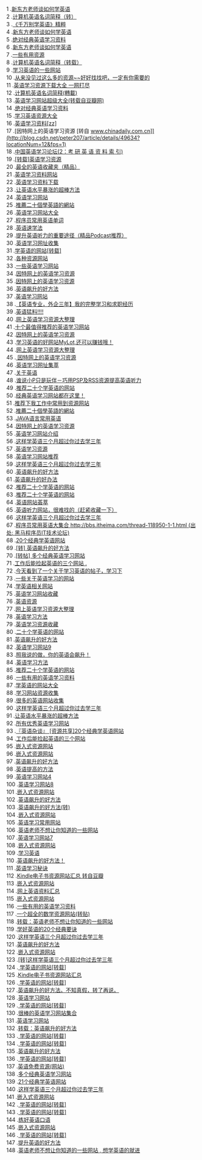 1 .[新东方老师谈如何学英语](http://blog.csdn.net/patend/article/details/592670?locationNum=15&fps=1)  
2 .[计算机英语名词简释（转）](http://blog.csdn.net/casper_jiao/article/details/1479128?locationNum=4&fps=1)  
3 .[《千万别学英语》精粹](http://blog.csdn.net/feng19821209/article/details/1043451?locationNum=5&fps=1)  
4 .[新东方老师谈如何学英语](http://blog.csdn.net/szu030606/article/details/7213529?locationNum=14&fps=1)  
5 .[绝对经典英语学习资料](http://blog.csdn.net/yuanqingfei/article/details/133895?locationNum=11&fps=1)  
6 .[新东方老师谈如何学英语](http://blog.csdn.net/royal_coffee/article/details/1510191?locationNum=2&fps=1)  
7 .[一些有用资源](http://blog.csdn.net/whz_dan/article/details/946652?locationNum=4&fps=1)  
8 .[计算机英语名词简释（转载）](http://blog.csdn.net/iiboy/article/details/340442?locationNum=8&fps=1)  
9 .[学习英语的一些网站](http://blog.csdn.net/jason_hisoft/article/details/656188?locationNum=6&fps=1)  
10 .[从来没见过这么多的资源~~好好找找吧，一定有你需要的](http://blog.csdn.net/u011501221/article/details/11821593?locationNum=1&fps=1)  
11 .[英语学习资源下载大全 一网打尽](http://blog.csdn.net/laofox/article/details/488828?locationNum=5&fps=1)  
12 .[计算机英语名词简释(轉載)](http://blog.csdn.net/lfh103856111/article/details/489569?locationNum=9&fps=1)  
13 .[英语学习网站超级大全(转载自豆瓣网)](http://blog.csdn.net/ccwwff/article/details/7793856?locationNum=3&fps=1)  
14 .[绝对经典英语学习资料](http://blog.csdn.net/ComingtoExpert/article/details/120971?locationNum=6&fps=1)  
15 .[学习英语资源大全](http://blog.csdn.net/yuelengxin/article/details/664264?locationNum=11&fps=1)  
16 .[英语学习资料[zz]](http://blog.csdn.net/alexmajy/article/details/498513?locationNum=6&fps=1)  
17 .[因特网上的英语学习资源 [转自 www.chinadaily.com.cn]](http://blog.csdn.net/peter207/article/details/49634?locationNum=12&fps=1)  
18 .[中国英语学习论坛(2：考 研 英 语 资 料 索 引)](http://blog.csdn.net/LN427/article/details/1475326?locationNum=3&fps=1)  
19 .[[转载]英语学习资源](http://blog.csdn.net/lyrical/article/details/264814?locationNum=7&fps=1)  
20 .[最全的英语收藏夹（精品）](http://blog.csdn.net/Micro_lee/article/details/467713?locationNum=2&fps=1)  
21 .[英语学习资料网站](http://blog.csdn.net/wanggang421338916/article/details/6431622?locationNum=3&fps=1)  
22 .[英语学习资料下载](http://blog.csdn.net/ZKYcomputer/article/details/208460?locationNum=3&fps=1)  
23 .[让英语水平暴涨的超棒方法](http://blog.csdn.net/jiafu1115/article/details/7825546?locationNum=9&fps=1)  
24 .[英语学习网站](http://blog.csdn.net/Swanzy/article/details/465085?locationNum=8&fps=1)  
25 .[推薦二十個學英語的網站 ](http://blog.csdn.net/foreveryday007/article/details/71499?locationNum=9&fps=1)  
26 .[英语学习网站大全](http://blog.csdn.net/yylklshmyt20090217/article/details/4403599?locationNum=5&fps=1)  
27 .[程序员常用英语单词](http://blog.csdn.net/Hollboy/article/details/8745521?locationNum=13&fps=1)  
28 .[英语速学法](http://blog.csdn.net/ygzk123/article/details/7610415?locationNum=7&fps=1)  
29 .[提升英语听力的重要途径（精品Podcast推荐）](http://blog.csdn.net/ygyangguang/article/details/5216897?locationNum=1&fps=1)  
30 .[英语学习网址收集](http://blog.csdn.net/yomoe/article/details/874333?locationNum=14&fps=1)  
31 .[学英语的网站[转载]](http://blog.csdn.net/ChengKing/article/details/1880881?locationNum=2&fps=1)  
32 .[各种资源网站](http://blog.csdn.net/harryptter/article/details/43316649?locationNum=1&fps=1)  
33 .[一些英语学习网站](http://blog.csdn.net/wl0215/article/details/570980?locationNum=4&fps=1)  
34 .[因特网上的英语学习资源](http://blog.csdn.net/sharklv/article/details/866472?locationNum=7&fps=1)  
35 .[因特网上的英语学习资源](http://blog.csdn.net/nearblog/article/details/1540285?locationNum=2&fps=1)  
36 .[英语飙升的好方法](http://blog.csdn.net/kupe87826/article/details/7889939?locationNum=11&fps=1)  
37 .[英语学习网站](http://blog.csdn.net/zhhn717/article/details/4238685?locationNum=8&fps=1)  
38 .[【英语专业，外企三年】我的完整学习和求职经历](http://blog.csdn.net/tian8126359/article/details/8900162?locationNum=4&fps=1)  
39 .[英语猛料!!!!](http://blog.csdn.net/lwm1986/article/details/1501984?locationNum=8&fps=1)  
40 .[网上英语学习资源大整理 ](http://blog.csdn.net/blueeyes009/article/details/501047?locationNum=1&fps=1)  
41 .[十个最值得推荐的英语学习网站](http://blog.csdn.net/cjh6311882/article/details/7842841?locationNum=15&fps=1)  
42 .[因特网上的英语学习资源 ](http://blog.csdn.net/alexmajy/article/details/139434?locationNum=2&fps=1)  
43 .[学习英语的好网站MyLot,还可以赚钱哦！](http://blog.csdn.net/xiangchengboy/article/details/5253494?locationNum=6&fps=1)  
44 .[网上英语学习资源大整理](http://blog.csdn.net/mylftnt/article/details/7058842?locationNum=7&fps=1)  
45 .[ 因特网上的英语学习资源](http://blog.csdn.net/baymoon/article/details/1455715?locationNum=5&fps=1)  
46 .[英语学习网址集萃](http://blog.csdn.net/royal_coffee/article/details/1509588?locationNum=13&fps=1)  
47 .[关于英语](http://blog.csdn.net/a2466779443/article/details/8005116?locationNum=11&fps=1)  
48 .[谁说小P只是玩伴－巧用PSP及RSS资源提高英语听力](http://blog.csdn.net/lifeissmile/article/details/5215972?locationNum=12&fps=1)  
49 .[推荐二十个学英语的网站 ](http://blog.csdn.net/qq_net/article/details/107696?locationNum=8&fps=1)  
50 .[经典英语学习网站都在这里！](http://blog.csdn.net/nhczp/article/details/1532189?locationNum=12&fps=1)  
51 .[推荐下我工作中常用到资源网站](http://blog.csdn.net/qq578933760/article/details/7550667?locationNum=12&fps=1)  
52 .[推薦二十個學英語的網站](http://blog.csdn.net/yuanqingfei/article/details/71590?locationNum=10&fps=1)  
53 .[JAVA语言常用英语](http://blog.csdn.net/u010913699/article/details/9173271?locationNum=1&fps=1)  
54 .[因特网上的英语学习资源 ](http://blog.csdn.net/fengsuiyingdong/article/details/4575481?locationNum=1&fps=1)  
55 .[英语学习网站介绍](http://blog.csdn.net/lyflcear/article/details/7541753?locationNum=9&fps=1)  
56 .[这样学英语三个月超过你过去学三年](http://blog.csdn.net/jinxingfeng_cn/article/details/8792788?locationNum=9&fps=1)  
57 .[英语学习资源](http://blog.csdn.net/bebaas/article/details/6611505?locationNum=10&fps=1)  
58 .[英语学习网站推荐](http://blog.csdn.net/dosig/article/details/296525?locationNum=11&fps=1)  
59 .[这样学英语三个月超过你过去学三年](http://blog.csdn.net/laogong5i0/article/details/8107990?locationNum=10&fps=1)  
60 .[英语飙升的好方法](http://blog.csdn.net/kartorz/article/details/14000039?locationNum=6&fps=1)  
61 .[英语飙升的好办法](http://blog.csdn.net/cos_sin_tan/article/details/7837519?locationNum=12&fps=1)  
62 .[推荐二十个学英语的网站](http://blog.csdn.net/dibs/article/details/85490?locationNum=9&fps=1)  
63 .[推荐二十个学英语的网站](http://blog.csdn.net/Hackson/article/details/86863?locationNum=10&fps=1)  
64 .[英语网站荟萃](http://blog.csdn.net/mike1983/article/details/2233418?locationNum=2&fps=1)  
65 .[英语听力网站，很难找的（赶紧收藏一下）](http://blog.csdn.net/ggxxkkll/article/details/18925053?locationNum=7&fps=1)  
66 .[这样学英语三个月超过你过去学三年](http://blog.csdn.net/hit97/article/details/8181549?locationNum=11&fps=1)  
67 .[程序员常用英语大集合 http://bbs.itheima.com/thread-118950-1-1.html (出处: 黑马程序员IT技术论坛)](http://blog.csdn.net/wylbwjcl/article/details/38492251?locationNum=13&fps=1)  
68 .[20个经典学英语网站](http://blog.csdn.net/peisong/article/details/1019393?locationNum=7&fps=1)  
69 .[[转] 英语飙升的好方法](http://blog.csdn.net/robert198837/article/details/12676473?locationNum=2&fps=1)  
70 .[[转帖] 多个经典英语学习网站 ](http://blog.csdn.net/a332897696/article/details/5100075?locationNum=2&fps=1)  
71 .[工作后能捡起英语的三个网站 .](http://blog.csdn.net/Blaider/article/details/10012523?locationNum=3&fps=1)  
72 .[今天看到了一个关于学习英语的帖子，学习下](http://blog.csdn.net/database_system/article/details/8663407?locationNum=10&fps=1)  
73 .[一些关于英语学习的网站](http://blog.csdn.net/llwen218/article/details/767866?locationNum=8&fps=1)  
74 .[学英语相关网站](http://blog.csdn.net/killer000777/article/details/1824496?locationNum=13&fps=1)  
75 .[英语学习网站收藏](http://blog.csdn.net/sfwap/article/details/419202?locationNum=12&fps=1)  
76 .[英语资源](http://blog.csdn.net/Anglewing_nwpu/article/details/1540208?locationNum=5&fps=1)  
77 .[网上英语学习资源大整理](http://blog.csdn.net/tianlincao/article/details/6129140?locationNum=5&fps=1)  
78 .[英语学习方法](http://blog.csdn.net/ljsbuct/article/details/7108229?locationNum=6&fps=1)  
79 .[英语学习资源收藏](http://blog.csdn.net/shanzhizi/article/details/8260464?locationNum=4&fps=1)  
80 .[二十个学英语的网站](http://blog.csdn.net/dongliqiang2006/article/details/3251694?locationNum=5&fps=1)  
81 .[英语飙升的好方法](http://blog.csdn.net/zjxiaolu/article/details/38889041?locationNum=12&fps=1)  
82 .[英语学习网站9](http://blog.csdn.net/guomei/article/details/6071095?locationNum=14&fps=1)  
83 .[照我说的做，你的英语会飙升！](http://blog.csdn.net/brando_beat/article/details/8244412?locationNum=6&fps=1)  
84 .[英语学习方法](http://blog.csdn.net/wxqian25/article/details/8561671?locationNum=5&fps=1)  
85 .[推荐二十个学英语的网站](http://blog.csdn.net/comeon_data/article/details/131913?locationNum=11&fps=1)  
86 .[一些有用的英语学习资料](http://blog.csdn.net/hzhaly/article/details/6635932?locationNum=8&fps=1)  
87 .[学英语的网站大全](http://blog.csdn.net/lieri111/article/details/6587993?locationNum=4&fps=1)  
88 .[学习网站资源收集](http://blog.csdn.net/lidengzhi0000/article/details/4069755?locationNum=11&fps=1)  
89 .[很多的英语网站收集](http://blog.csdn.net/zero8500/article/details/1835394?locationNum=15&fps=1)  
90 .[这样学英语三个月超过你过去学三年](http://blog.csdn.net/eddy_liu/article/details/6618234?locationNum=12&fps=1)  
91 .[让英语水平暴涨的超棒方法](http://blog.csdn.net/kb5706/article/details/7443353?locationNum=10&fps=1)  
92 .[所有优秀英语学习网站](http://blog.csdn.net/njutyangxiao/article/details/4686860?locationNum=9&fps=1)  
93 .[『英语杂谈』 [资源共享]20个经典学英语网站](http://blog.csdn.net/freefly2078/article/details/1349647?locationNum=15&fps=1)  
94 .[工作后能捡起英语的三个网站](http://blog.csdn.net/yarsen/article/details/7237604?locationNum=6&fps=1)  
95 .[嵌入式资源网站](http://blog.csdn.net/xk_qq/article/details/7816223?locationNum=8&fps=1)  
96 .[嵌入式资源网站](http://blog.csdn.net/chunlovenan/article/details/42835201?locationNum=4&fps=1)  
97 .[英语飙升的好方法](http://blog.csdn.net/wangxx2011/article/details/8912732?locationNum=15&fps=1)  
98 .[英语提高的方法](http://blog.csdn.net/wesky260643/article/details/8947084?locationNum=3&fps=1)  
99 .[英语学习网站4](http://blog.csdn.net/guomei/article/details/6071109?locationNum=3&fps=1)  
100 .[英语学习网站8](http://blog.csdn.net/guomei/article/details/6071099?locationNum=13&fps=1)  
101 .[嵌入式资源网站](http://blog.csdn.net/jun2ran/article/details/6473457?locationNum=10&fps=1)  
102 .[英语飙升的好方法](http://blog.csdn.net/samantha_sun/article/details/6950547?locationNum=1&fps=1)  
103 .[英语飙升的好方法(转)](http://blog.csdn.net/xuyuxin8145/article/details/6638038?locationNum=5&fps=1)  
104 .[嵌入式资源网站](http://blog.csdn.net/tianziczj/article/details/6141533?locationNum=7&fps=1)  
105 .[英语学习常用网站](http://blog.csdn.net/why4000/article/details/4250210?locationNum=13&fps=1)  
106 .[英语老师不想让你知道的一些网站](http://blog.csdn.net/StoneOK07/article/details/7211001?locationNum=4&fps=1)  
107 .[英语学习网站7](http://blog.csdn.net/guomei/article/details/6071103?locationNum=2&fps=1)  
108 .[嵌入式资源网站](http://blog.csdn.net/hui_elkd/article/details/6900605?locationNum=5&fps=1)  
109 .[学习英语](http://blog.csdn.net/wang9834664/article/details/8650926?locationNum=15&fps=1)  
110 .[英语飙升的好方法！](http://blog.csdn.net/devilcash/article/details/7181129?locationNum=13&fps=1)  
111 .[英语学习秘诀](http://blog.csdn.net/zhenyuzhu/article/details/7401477?locationNum=8&fps=1)  
112 .[Kindle电子书资源网站汇总 转自豆瓣](http://blog.csdn.net/duxd1989/article/details/40457657?locationNum=9&fps=1)  
113 .[嵌入式资源网站](http://blog.csdn.net/feiskyer/article/details/8030829?locationNum=6&fps=1)  
114 .[网上英语资料汇总](http://blog.csdn.net/y_xd2050/article/details/3365833?locationNum=10&fps=1)  
115 .[嵌入式资源网站](http://blog.csdn.net/kendyhj9999/article/details/7101364?locationNum=14&fps=1)  
116 .[一些有用的英语学习资料](http://blog.csdn.net/hwb506/article/details/6105484?locationNum=9&fps=1)  
117 .[一个超全的数学资源网站(转贴)](http://blog.csdn.net/kurobane/article/details/5390759?locationNum=13&fps=1)  
118 .[转载：英语老师不想让你知道的一些网站](http://blog.csdn.net/Open9i/article/details/6402272?locationNum=1&fps=1)  
119 .[学好英语的20个经典要诀](http://blog.csdn.net/2002past/article/details/1675797?locationNum=12&fps=1)  
120 .[这样学英语三个月超过你过去学三年](http://blog.csdn.net/lanmolei814/article/details/40480437?locationNum=8&fps=1)  
121 .[英语飙升的好方法](http://blog.csdn.net/ximenchuixuezijin/article/details/7297733?locationNum=4&fps=1)  
122 .[嵌入式资源网站](http://blog.csdn.net/yazhouren/article/details/7541999?locationNum=9&fps=1)  
123 .[[转]这样学英语三个月超过你过去学三年](http://blog.csdn.net/zhangfangjiaonihao/article/details/6969296?locationNum=4&fps=1)  
124 .[ 学英语的网站[转载]](http://blog.csdn.net/softart/article/details/1935249?locationNum=11&fps=1)  
125 .[Kindle电子书资源网站汇总](http://blog.csdn.net/baidu_22599127/article/details/43764705?locationNum=10&fps=1)  
126 .[ 学英语的网站[转载]](http://blog.csdn.net/hejishan/article/details/1944586?locationNum=12&fps=1)  
127 .[英语飙升的好方法。不知真假，转了再说。](http://blog.csdn.net/KINGKANG/article/details/8606728?locationNum=3&fps=1)  
128 .[英语学习网站](http://blog.csdn.net/gaochuan1983/article/details/4411550?locationNum=14&fps=1)  
129 .[ 学英语的网站[转载]](http://blog.csdn.net/gudesheng/article/details/1948069?locationNum=13&fps=1)  
130 .[很棒的英语学习网站集合](http://blog.csdn.net/blackjack1983/article/details/2917591?locationNum=11&fps=1)  
131 .[英语学习网站](http://blog.csdn.net/jasova/article/details/5164431?locationNum=15&fps=1)  
132 .[转载：英语飙升的好方法](http://blog.csdn.net/xhyz07/article/details/8478647?locationNum=7&fps=1)  
133 .[ 学英语的网站[转载]](http://blog.csdn.net/mengtech/article/details/1947959?locationNum=14&fps=1)  
134 .[ 学英语的网站[转载]](http://blog.csdn.net/huangkelong/article/details/1948040?locationNum=3&fps=1)  
135 .[英语飙升的好方法](http://blog.csdn.net/zhpj948064359/article/details/6097055?locationNum=14&fps=1)  
136 .[ 学英语的网站[转载]](http://blog.csdn.net/itkbase/article/details/1947992?locationNum=15&fps=1)  
137 .[英语免费资源(网站)](http://blog.csdn.net/powergumbs/article/details/3127635?locationNum=14&fps=1)  
138 .[多个经典英语学习网站](http://blog.csdn.net/luke_wang/article/details/42930671?locationNum=10&fps=1)  
139 .[21个经典学英语网站](http://blog.csdn.net/keying0520/article/details/6476410?locationNum=6&fps=1)  
140 .[这样学英语三个月超过你过去学三年](http://blog.csdn.net/chuwx/article/details/45190589?locationNum=7&fps=1)  
141 .[嵌入式资源网站](http://blog.csdn.net/zhiyfly/article/details/4958870?locationNum=15&fps=1)  
142 .[ 学英语的网站[转载]](http://blog.csdn.net/techcrunch/article/details/1948096?locationNum=1&fps=1)  
143 .[ 学英语的网站[转载]](http://blog.csdn.net/chenguoda/article/details/1948116?locationNum=2&fps=1)  
144 .[练好英语口语](http://blog.csdn.net/Boy_zwliu/article/details/8609746?locationNum=13&fps=1)  
145 .[嵌入式资源网站](http://blog.csdn.net/dzry2009/article/details/4221574?locationNum=1&fps=1)  
146 .[ 学英语的网站[转载]](http://blog.csdn.net/techweb/article/details/1936829?locationNum=3&fps=1)  
147 .[提升英语的好方法](http://blog.csdn.net/mr_yangyang523/article/details/50488110?locationNum=14&fps=1)  
148 .[英语老师不想让你知道的一些网站 ,  想学英语的就进](http://blog.csdn.net/it_taojingzhan/article/details/50012689?locationNum=7&fps=1)  
